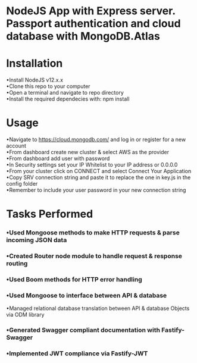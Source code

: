 # NodeJS App with Express server. Passport authentication and cloud database with MongoDB.Atlas

# Installation   
•Install NodeJS v12.x.x   
•Clone this repo to your computer    
•Open a terminal and navigate to repo directory    
•Install the required dependecies with: npm install

# Usage   
•Navigate to https://cloud.mongodb.com/ and log in or register for a new account  
•From dashboard create new cluster & select AWS as the provider  
•From dashboard add user with password      
•In Security settings set your IP Whitelist to your IP address or 0.0.0.0    
•From your cluster click on CONNECT and select Connect Your Application     
•Copy SRV connection string and paste it to replace the one in key.js in the config folder  
•Remember to include your user password in your new connection string


# Tasks Performed  
### •Used Mongoose methods to make HTTP requests & parse incoming JSON data  
### •Created Router node module to handle request & response routing  
### •Used Boom methods for HTTP error handling 
### •Used Mongoose to interface between API & database  
•Managed relational database translation between API & database Objects via ODM library  
### •Generated Swagger compliant documentation with Fastify-Swagger  
### •Implemented JWT compliance via Fastify-JWT
